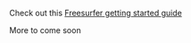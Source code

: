 Check out this [Freesurfer getting started guide](https://docs.google.com/document/d/1L_TWg8jNeofmPmtp5Z9Una6uJJSyeJLYrpi7qU_69Ms/edit)

More to come soon
